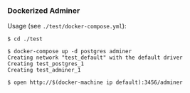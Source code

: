 ### Dockerized Adminer

Usage (see `./test/docker-compose.yml`):

```
$ cd ./test

$ docker-compose up -d postgres adminer
Creating network "test_default" with the default driver
Creating test_postgres_1
Creating test_adminer_1

$ open http://$(docker-machine ip default):3456/adminer
```
